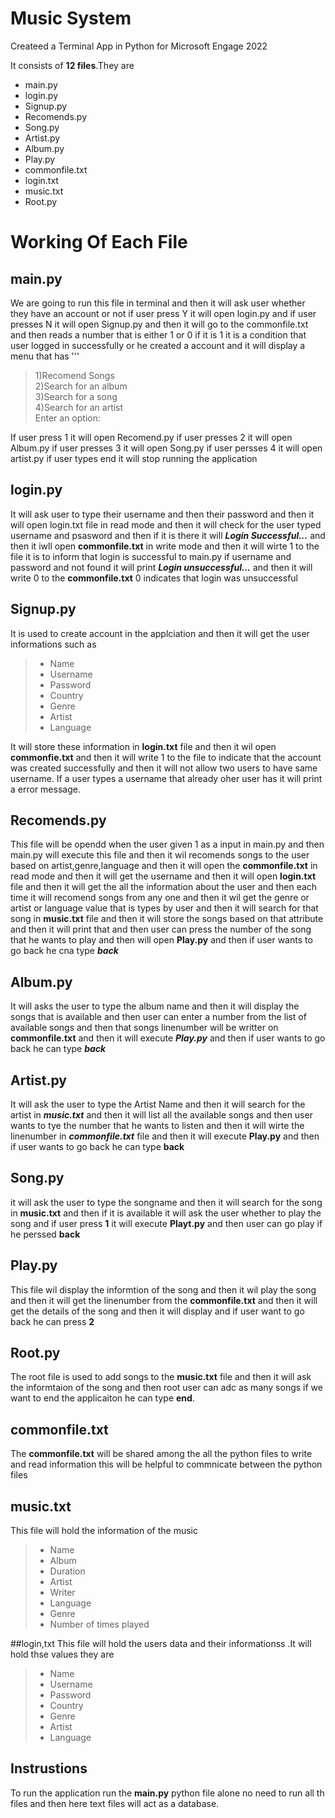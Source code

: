 # Music System
Createed a Terminal App in Python for Microsoft Engage 2022


It consists of **12 files**.They are 


  - main.py
  - login.py
  - Signup.py
  - Recomends.py
  - Song.py
  - Artist.py
  - Album.py
  - Play.py
  - commonfile.txt
  - login.txt
  - music.txt
  - Root.py

# Working Of Each File

## main.py

We are going to run this file in terminal and then it will ask user whether they have an account or not if user press Y it will open login.py and if user 
presses N it will open Signup.py and then it will go to the commonfile.txt and then reads a number that is either 1 or 0 if it is 1 it is a condition that user logged in successfully or he created a account and it will display a menu that has 
''' 

>1)Recomend Songs <br>
2)Search for an album <br>
3)Search for a song <br>
4)Search for an artist <br>
Enter an option: <br>


If user press 1 it will open Recomend.py if user presses 2 it will open Album.py if user presses 3 it will open Song.py if user persses 4 it will open
artist.py if user types end it will stop running the application

## login.py

It will ask user to type their username and then their password and then it will open login.txt file in read mode and then it will check for the user 
typed username and psasword and then if it is there it will ***Login Successful...*** and then it iwll open **commonfile.txt** in write mode and then 
it will wirte 1 to the file it is to inform that login is successful to main.py if username and password and not found it will print ***Login unsuccessful...*** and then it will write 0 to the **commonfile.txt** 0 indicates that login was unsuccessful

## Signup.py

It is used to create account in the applciation and then it will get the user informations such as 
> - Name
>  - Username
>  - Password
>  - Country
>  - Genre
>  - Artist
>  - Language <br>
  
It will store these information in **login.txt** file and then it wil open **commonfie.txt** and then it will write 1 to the file to indicate that the account was created successfully and then it will not allow two users to have same username. If a user types a username that already oher user has it will print a error message.

## Recomends.py

This file will be opendd when the user given 1 as a input in main.py and then main.py will execute this file and then it wil recomends songs to the user 
based on artist,genre,language and then it will open the **commonfile.txt** in read mode and then it will get the username and then it will open **login.txt** file and then it will get the all the information about the user and then each time it will recomend songs from any one and then it wil get the genre or artist or language value that is types by user and then it will search for that song in **music.txt** file and then it will store the songs based on that attribute and then it will print that and then user can press the number of the song that he wants to play and then will open **Play.py** and then if user wants to go back he cna type ***back***

## Album.py
It will asks the user to type the album name and then it will display the songs that is available and then user can enter a number from the list of available songs and then that songs linenumber will be writter on **commonfile.txt** and then it will execute ***Play.py*** and then if user wants to go 
back he can type ***back***

## Artist.py
It will ask the user to type the Artist Name and then it will search for the artist in ***music.txt*** and then it will list all the available songs and then user wants to tye the number that he wants to listen and then it will wirte the linenumber in ***commonfile.txt*** file and then it will execute **Play.py** and then if user wants to go back he can type **back**

## Song.py
it will ask the user to type the songname and then it will search for the song in **music.txt** and then if it is available it will ask the user whether to play the song and if user press **1** it will execute **Playt.py** and then user can go play if he perssed **back**

## Play.py
This file wil display the informtion of the song and then it wil play the song and then it will get the linenumber from the **commonfile.txt** and then it will get the details of the song and then it will display and if user want to go back he can press **2**

## Root.py
The root file is used to add songs to the **music.txt** file and then it will ask the informtaion of the song and then root user can adc as many songs if we want to end the applicaiton he can type **end**.

## commonfile.txt
The **commonfile.txt** will be shared among the all the python files to write and read information this will be helpful to commnicate between the python files

## music.txt
This file will hold the information of the music

> - Name
> - Album
> - Duration
> - Artist 
> - Writer
> - Language
> - Genre
> - Number of times played

##login,txt
This file will hold the users data and their informationss .It will hold thse values they are 
> - Name
> - Username
> - Password
> - Country
> - Genre
> - Artist
> - Language

## Instrustions
  To run the application run the **main.py** python file alone no need to run all th files and then here text files will act as a database.
